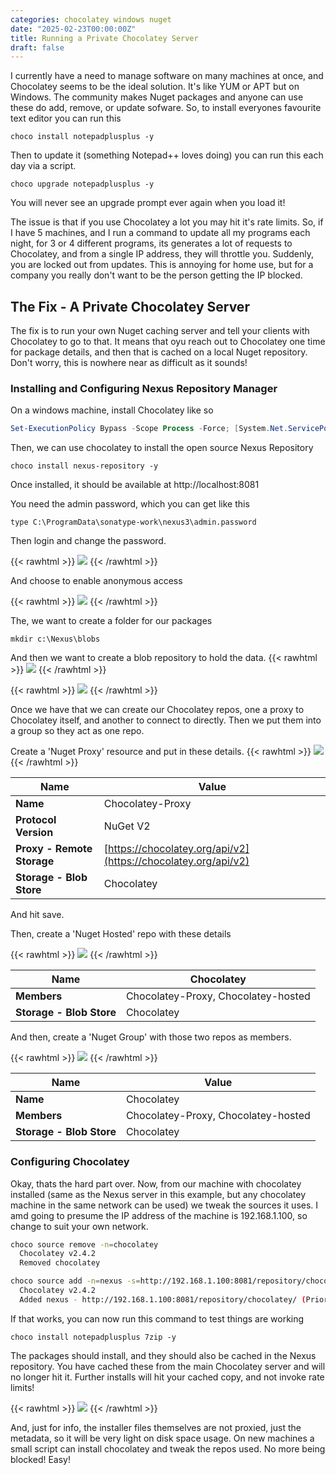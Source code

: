 ```yaml
---
categories: chocolatey windows nuget
date: "2025-02-23T00:00:00Z"
title: Running a Private Chocolatey Server
draft: false
---
```


I currently have a need to manage software on many machines at once, and Chocolatey seems to be the ideal solution.  It's like YUM or APT but on Windows. The community makes Nuget packages and anyone can use these do add, remove, or update sofware. So, to install everyones favourite text editor you can run this

```
choco install notepadplusplus -y
```

Then to update it (something Notepad++ loves doing) you can run this each day via a script.

```
choco upgrade notepadplusplus -y
```

You will never see an upgrade prompt ever again when you load it!

The issue is that if you use Chocolatey a lot you may hit it's rate limits. So, if I have 5 machines, and I run a command to update all my programs each night, for 3 or 4 different programs, its generates a lot of requests to Chocolatey, and from a single IP address, they will throttle you. Suddenly, you are locked out from updates. This is annoying for home use, but for a company you really don't want to be the person getting the IP blocked.

## The Fix - A Private Chocolatey Server

The fix is to run your own Nuget caching server and tell your clients with Chocolatey to go to that. It means that oyu reach out to Chocolatey one time for package details, and then that is cached on a local Nuget repository. Don't worry, this is nowhere near as difficult as it sounds!

### Installing and Configuring Nexus Repository Manager

On a windows machine, install Chocolatey like so

```powershell
Set-ExecutionPolicy Bypass -Scope Process -Force; [System.Net.ServicePointManager]::SecurityProtocol = [System.Net.ServicePointManager]::SecurityProtocol -bor 3072; iex ((New-Object System.Net.WebClient).DownloadString('https://community.chocolatey.org/install.ps1'))
```

Then, we can use chocolatey to install the open source Nexus Repository

```
choco install nexus-repository -y
```

Once installed, it should be available at http://localhost:8081

You need the admin password, which you can get like this

```
type C:\ProgramData\sonatype-work\nexus3\admin.password
```

Then login and change the password.

{{< rawhtml >}}
<a data-fancybox="gallery" href="/assets/images/2025/choco-nexus/Choco-Nexus-admin-password.png"><img src="/assets/images/2025/choco-nexus/Choco-Nexus-admin-password.png"></a>
{{< /rawhtml >}}

And choose to enable anonymous access

{{< rawhtml >}}
<a data-fancybox="gallery" href="/assets/images/2025/choco-nexus/Choco-Nexus-access.png"><img src="/assets/images/2025/choco-nexus/Choco-Nexus-access.png"></a>
{{< /rawhtml >}}

The, we want to create a folder for our packages

```
mkdir c:\Nexus\blobs
```

And then we want to create a blob repository to hold the data. 
{{< rawhtml >}}
<a data-fancybox="gallery" href="/assets/images/2025/choco-nexus/Choco-Nexus-create-blob-store.png"><img src="/assets/images/2025/choco-nexus/Choco-Nexus-create-blob-store.png"></a>
{{< /rawhtml >}}

{{< rawhtml >}}
<a data-fancybox="gallery" href="/assets/images/2025/choco-nexus/Choco-Nexus-create-blob.png"><img src="/assets/images/2025/choco-nexus/Choco-Nexus-create-blob.png"></a>
{{< /rawhtml >}}

Once we have that we can create our Chocolatey repos, one a proxy to Chocolatey itself, and another to connect to directly. Then we put them into a group so they act as one repo.

Create a 'Nuget Proxy' resource and put in these details.
{{< rawhtml >}}
<a data-fancybox="gallery" href="/assets/images/2025/choco-nexus/Choco-Nexus-proxy.png"><img src="/assets/images/2025/choco-nexus/Choco-Nexus-proxy.png"></a>
{{< /rawhtml >}}

| **Name**                 | **Value**                         |
|---------------------------|-----------------------------------|
| **Name**                  | Chocolatey-Proxy                  |
| **Protocol Version**      | NuGet V2                          |
| **Proxy - Remote Storage**| [https://chocolatey.org/api/v2](https://chocolatey.org/api/v2) |
| **Storage - Blob Store**  | Chocolatey                        |


And hit save.

Then, create a 'Nuget Hosted' repo with these details

{{< rawhtml >}}
<a data-fancybox="gallery" href="/assets/images/2025/choco-nexus/Choco-Nexus-hosted.png"><img src="/assets/images/2025/choco-nexus/Choco-Nexus-hosted.png"></a>
{{< /rawhtml >}}

| **Name**               | Chocolatey                          |
|------------------------|-------------------------------------|
| **Members**            | Chocolatey-Proxy, Chocolatey-hosted |
| **Storage - Blob Store** | Chocolatey                        |



And then, create a 'Nuget Group' with those two repos as members.

{{< rawhtml >}}
<a data-fancybox="gallery" href="/assets/images/2025/choco-nexus/Choco-Nexus-group.png"><img src="/assets/images/2025/choco-nexus/Choco-Nexus-group.png"></a>
{{< /rawhtml >}}

| **Name**              | **Value**                          |
|------------------------|------------------------------------|
| **Name**               | Chocolatey                         |
| **Members**            | Chocolatey-Proxy, Chocolatey-hosted|
| **Storage - Blob Store** | Chocolatey                      |


### Configuring Chocolatey

Okay, thats the hard part over. Now, from our machine with chocolatey installed (same as the Nexus server in this example, but any chocolatey machine in the same network can be used) we tweak the sources it uses. I amd going to presume the IP address of the machine is 192.168.1.100, so change to suit your own network.

```bash
choco source remove -n=chocolatey
  Chocolatey v2.4.2
  Removed chocolatey

choco source add -n=nexus -s=http://192.168.1.100:8081/repository/chocolatey/
  Chocolatey v2.4.2
  Added nexus - http://192.168.1.100:8081/repository/chocolatey/ (Priority 0)
```

If that works, you can now run this command to test things are working

```
choco install notepadplusplus 7zip -y
```

The packages should install, and they should also be cached in the Nexus repository. You have cached these from the main Chocolatey server and will no longer hit it. Further installs will hit your cached copy, and not invoke rate limits!

{{< rawhtml >}}
<a data-fancybox="gallery" href="/assets/images/2025/choco-nexus/Choco-Nexus-packages.png"><img src="/assets/images/2025/choco-nexus/Choco-Nexus-packages.png"></a>
{{< /rawhtml >}}

And, just for info, the installer files themselves are not proxied, just the metadata, so it will be very light on disk space usage. On new machines a small script can install chocolatey and tweak the repos used. No more being blocked! Easy!